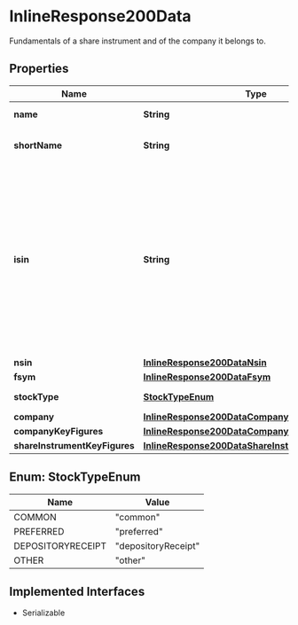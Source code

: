 

# InlineResponse200Data

Fundamentals of a share instrument and of the company it belongs to.

## Properties

Name | Type | Description | Notes
------------ | ------------- | ------------- | -------------
**name** | **String** | Name of the instrument. |  [optional]
**shortName** | **String** | Short name of the instrument. |  [optional]
**isin** | **String** | The International Securities Identification Number (ISIN) of the instrument. The ISIN is a 12-character code of digits and upper-case letters that uniquely identifies an instrument. |  [optional]
**nsin** | [**InlineResponse200DataNsin**](InlineResponse200DataNsin.md) |  |  [optional]
**fsym** | [**InlineResponse200DataFsym**](InlineResponse200DataFsym.md) |  |  [optional]
**stockType** | [**StockTypeEnum**](#StockTypeEnum) | Type of stock. |  [optional]
**company** | [**InlineResponse200DataCompany**](InlineResponse200DataCompany.md) |  |  [optional]
**companyKeyFigures** | [**InlineResponse200DataCompanyKeyFigures**](InlineResponse200DataCompanyKeyFigures.md) |  |  [optional]
**shareInstrumentKeyFigures** | [**InlineResponse200DataShareInstrumentKeyFigures**](InlineResponse200DataShareInstrumentKeyFigures.md) |  |  [optional]



## Enum: StockTypeEnum

Name | Value
---- | -----
COMMON | &quot;common&quot;
PREFERRED | &quot;preferred&quot;
DEPOSITORYRECEIPT | &quot;depositoryReceipt&quot;
OTHER | &quot;other&quot;


## Implemented Interfaces

* Serializable


